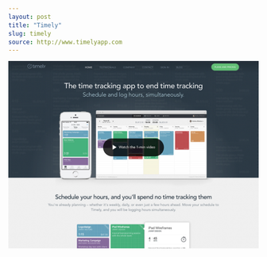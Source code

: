 ```yaml
---
layout: post
title: "Timely"
slug: timely
source: http://www.timelyapp.com
---
```


<img src="/assets/img/screenshots/timely.jpg">
